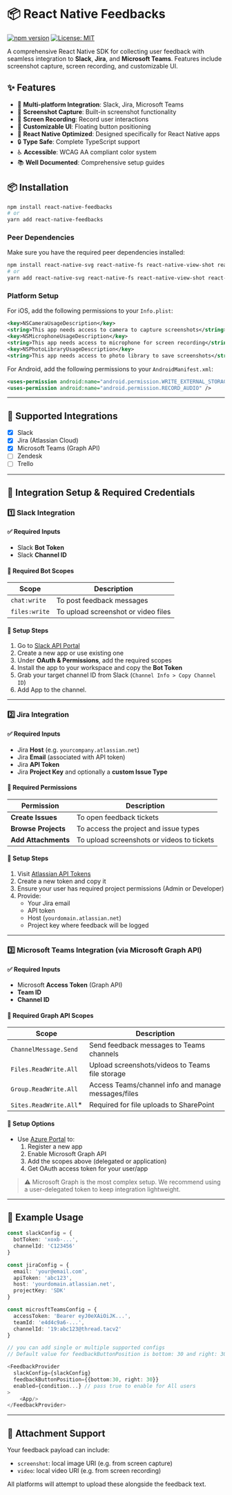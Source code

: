 # 📦 React Native Feedbacks

[![npm version](https://badge.fury.io/js/react-native-feedbacks.svg)](https://badge.fury.io/js/react-native-feedbacks)
[![License: MIT](https://img.shields.io/badge/License-MIT-yellow.svg)](https://opensource.org/licenses/MIT)

A comprehensive React Native SDK for collecting user feedback with seamless integration to **Slack**, **Jira**, and **Microsoft Teams**. Features include screenshot capture, screen recording, and customizable UI.

## ✨ Features

- 🚀 **Multi-platform Integration**: Slack, Jira, Microsoft Teams
- 📸 **Screenshot Capture**: Built-in screenshot functionality
- 🎥 **Screen Recording**: Record user interactions
- 🎨 **Customizable UI**: Floating button positioning
- 📱 **React Native Optimized**: Designed specifically for React Native apps
- 🔒 **Type Safe**: Complete TypeScript support
- ♿ **Accessible**: WCAG AA compliant color system
- 📚 **Well Documented**: Comprehensive setup guides

## 📦 Installation

```bash
npm install react-native-feedbacks
# or
yarn add react-native-feedbacks
```

### Peer Dependencies

Make sure you have the required peer dependencies installed:

```bash
npm install react-native-svg react-native-fs react-native-view-shot react-native-record-screen react-native-create-thumbnail
# or 
yarn add react-native-svg react-native-fs react-native-view-shot react-native-record-screen react-native-create-thumbnail
```

### Platform Setup

For iOS, add the following permissions to your `Info.plist`:

```xml
<key>NSCameraUsageDescription</key>
<string>This app needs access to camera to capture screenshots</string>
<key>NSMicrophoneUsageDescription</key>
<string>This app needs access to microphone for screen recording</string>
<key>NSPhotoLibraryUsageDescription</key>
<string>This app needs access to photo library to save screenshots</string>
```

For Android, add the following permissions to your `AndroidManifest.xml`:

```xml
<uses-permission android:name="android.permission.WRITE_EXTERNAL_STORAGE" />
<uses-permission android:name="android.permission.RECORD_AUDIO" />
```

---

## 🧵 Supported Integrations

- [x] Slack
- [x] Jira (Atlassian Cloud)
- [x] Microsoft Teams (Graph API)
- [ ] Zendesk
- [ ] Trello

---

## 🔐 Integration Setup & Required Credentials

### 1️⃣ Slack Integration

#### ✅ Required Inputs
- Slack **Bot Token**
- Slack **Channel ID**

#### 🔑 Required Bot Scopes

| Scope         | Description                             |
|---------------|-----------------------------------------|
| `chat:write`  | To post feedback messages               |
| `files:write` | To upload screenshot or video files     |

#### 📌 Setup Steps
1. Go to [Slack API Portal](https://api.slack.com/apps)
2. Create a new app or use existing one
3. Under **OAuth & Permissions**, add the required scopes
4. Install the app to your workspace and copy the **Bot Token**
5. Grab your target channel ID from Slack (`Channel Info > Copy Channel ID`)
6. Add App to the channel.
---

### 2️⃣ Jira Integration

#### ✅ Required Inputs
- Jira **Host** (e.g. `yourcompany.atlassian.net`)
- Jira **Email** (associated with API token)
- Jira **API Token**
- Jira **Project Key** and optionally a **custom Issue Type**

#### 🔑 Required Permissions

| Permission         | Description                                  |
|--------------------|----------------------------------------------|
| **Create Issues**  | To open feedback tickets                     |
| **Browse Projects**| To access the project and issue types        |
| **Add Attachments**| To upload screenshots or videos to tickets   |

#### 📌 Setup Steps
1. Visit [Atlassian API Tokens](https://id.atlassian.com/manage/api-tokens)
2. Create a new token and copy it
3. Ensure your user has required project permissions (Admin or Developer)
4. Provide:
   - Your Jira email
   - API token
   - Host (`yourdomain.atlassian.net`)
   - Project key where feedback will be logged

---

### 3️⃣ Microsoft Teams Integration (via Microsoft Graph API)

#### ✅ Required Inputs
- Microsoft **Access Token** (Graph API)
- **Team ID**
- **Channel ID**

#### 🔑 Required Graph API Scopes

| Scope                    | Description                                         |
|--------------------------|-----------------------------------------------------|
| `ChannelMessage.Send`    | Send feedback messages to Teams channels            |
| `Files.ReadWrite.All`    | Upload screenshots/videos to Teams file storage     |
| `Group.ReadWrite.All`    | Access Teams/channel info and manage messages/files |
| `Sites.ReadWrite.All`*   | Required for file uploads to SharePoint             |

#### 📌 Setup Options
- Use [Azure Portal](https://portal.azure.com) to:
  1. Register a new app
  2. Enable Microsoft Graph API
  3. Add the scopes above (delegated or application)
  4. Get OAuth access token for your user/app

> ⚠️ Microsoft Graph is the most complex setup. We recommend using a user-delegated token to keep integration lightweight.

---

## 🚀 Example Usage

```ts
const slackConfig = {
  botToken: 'xoxb-...',
  channelId: 'C123456'
}

const jiraConfig = {
  email: 'your@email.com',
  apiToken: 'abc123',
  host: 'yourdomain.atlassian.net',
  projectKey: 'SDK'
}

const microsftTeamsConfig = {
  accessToken: 'Bearer eyJ0eXAiOiJK...',
  teamId: 'e4d4c9a6-...',
  channelId: '19:abc123@thread.tacv2'
}

// you can add single or multiple supported configs
// Default value for feedbackButtonPosition is bottom: 30 and right: 30

<FeedbackProvider 
  slackConfig={slackConfig} 
  feedbackButtonPosition={{bottom:30, right: 30}} 
  enabled={condition...} // pass true to enable for All users
>
    <App/>
</FeedbackProvider>

```

---

## 📎 Attachment Support

Your feedback payload can include:
- `screenshot`: local image URI (e.g. from screen capture)
- `video`: local video URI (e.g. from screen recording)

All platforms will attempt to upload these alongside the feedback text.